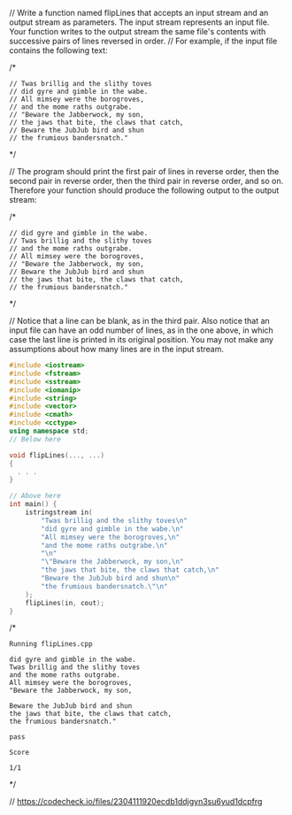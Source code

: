 // Write a function named flipLines that accepts an input stream and an output stream as parameters. The input stream represents an input file. Your function writes to the output stream the same file's contents with successive pairs of lines reversed in order.
// For example, if the input file contains the following text:

/*
```text
// Twas brillig and the slithy toves
// did gyre and gimble in the wabe.
// All mimsey were the borogroves,
// and the mome raths outgrabe.
// "Beware the Jabberwock, my son,
// the jaws that bite, the claws that catch,
// Beware the JubJub bird and shun
// the frumious bandersnatch."
```
\*/

// The program should print the first pair of lines in reverse order, then the second pair in reverse order, then the third pair in reverse order, and so on. Therefore your function should produce the following output to the output stream:

/*
```text
// did gyre and gimble in the wabe.
// Twas brillig and the slithy toves
// and the mome raths outgrabe.
// All mimsey were the borogroves,
// "Beware the Jabberwock, my son,
// Beware the JubJub bird and shun
// the jaws that bite, the claws that catch,
// the frumious bandersnatch."
```
\*/

// Notice that a line can be blank, as in the third pair. Also notice that an input file can have an odd number of lines, as in the one above, in which case the last line is printed in its original position. You may not make any assumptions about how many lines are in the input stream.

```cpp
#include <iostream>
#include <fstream>
#include <sstream>
#include <iomanip>
#include <string>
#include <vector>
#include <cmath>
#include <cctype>
using namespace std;
// Below here

void flipLines(..., ...)
{
  . . .
}

// Above here
int main() {
    istringstream in(
        "Twas brillig and the slithy toves\n"
        "did gyre and gimble in the wabe.\n"
        "All mimsey were the borogroves,\n"
        "and the mome raths outgrabe.\n"
        "\n"
        "\"Beware the Jabberwock, my son,\n"
        "the jaws that bite, the claws that catch,\n"
        "Beware the JubJub bird and shun\n"
        "the frumious bandersnatch.\"\n"
    );
    flipLines(in, cout);
}

```

/*
```text
Running flipLines.cpp

did gyre and gimble in the wabe.
Twas brillig and the slithy toves
and the mome raths outgrabe.
All mimsey were the borogroves,
"Beware the Jabberwock, my son,

Beware the JubJub bird and shun
the jaws that bite, the claws that catch,
the frumious bandersnatch."

pass

Score

1/1
```
\*/

// https://codecheck.io/files/2304111920ecdb1ddjgyn3su6yud1dcpfrg